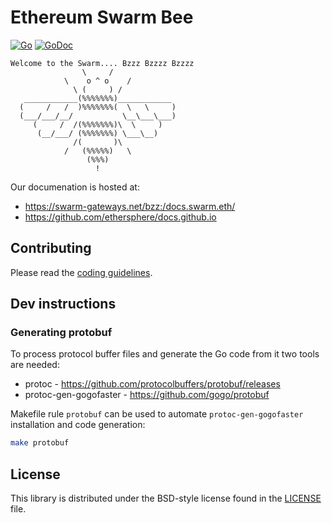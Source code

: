 # Ethereum Swarm Bee

[![Go](https://github.com/ethersphere/bee/workflows/Go/badge.svg)](https://github.com/ethersphere/bee/actions)
[![GoDoc](https://godoc.org/github.com/ethersphere/bee?status.svg)](https://godoc.org/github.com/ethersphere/bee)

```
Welcome to the Swarm.... Bzzz Bzzzz Bzzzz
                \     /                
            \    o ^ o    /            
              \ (     ) /              
   ____________(%%%%%%%)____________   
  (     /   /  )%%%%%%%(  \   \     )  
  (___/___/__/           \__\___\___)  
     (     /  /(%%%%%%%)\  \     )     
      (__/___/ (%%%%%%%) \___\__)      
              /(       )\              
            /   (%%%%%)   \            
                 (%%%)                 
                   !    
```


Our documenation is hosted at:
- https://swarm-gateways.net/bzz:/docs.swarm.eth/
- https://github.com/ethersphere/docs.github.io

## Contributing

Please read the [coding guidelines](CODING.md).

## Dev instructions
### Generating protobuf

To process protocol buffer files and generate the Go code from it two tools are needed:

- protoc - https://github.com/protocolbuffers/protobuf/releases
- protoc-gen-gogofaster - https://github.com/gogo/protobuf

Makefile rule `protobuf` can be used to automate `protoc-gen-gogofaster` installation and code generation:

```sh
make protobuf
```

## License

This library is distributed under the BSD-style license found in the [LICENSE](LICENSE) file.
